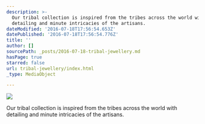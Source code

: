```yaml
---
description: >-
  Our tribal collection is inspired from the tribes across the world with
  detailing and minute intricacies of the artisans.
dateModified: '2016-07-18T17:56:54.653Z'
datePublished: '2016-07-18T17:56:54.776Z'
title: ''
author: []
sourcePath: _posts/2016-07-18-tribal-jewellery.md
hasPage: true
starred: false
url: tribal-jewellery/index.html
_type: MediaObject

---
```

![](https://the-grid-user-content.s3-us-west-2.amazonaws.com/0dc8a39d-8995-4836-b2e0-36007a906046.jpg)

Our tribal collection is inspired from the tribes across the world with detailing and minute intricacies of the artisans.